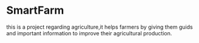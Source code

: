 # SmartFarm
this is a project regarding agriculture,it helps farmers by giving them guids and important information to improve their agricultural production.

